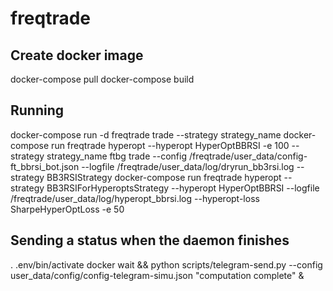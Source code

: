 # freqtrade

## Create docker image

docker-compose pull
docker-compose build

## Running

docker-compose run -d freqtrade trade --strategy strategy_name
docker-compose run freqtrade hyperopt --hyperopt HyperOptBBRSI -e 100 --strategy strategy_name
ftbg trade --config /freqtrade/user_data/config-ft_bbrsi_bot.json --logfile /freqtrade/user_data/log/dryrun_bb3rsi.log --strategy BB3RSIStrategy
docker-compose run freqtrade hyperopt --strategy BB3RSIForHyperoptsStrategy --hyperopt HyperOptBBRSI --logfile /freqtrade/user_data/log/hyperopt_bbrsi.log --hyperopt-loss SharpeHyperOptLoss -e 50

## Sending a status when the daemon finishes

. .env/bin/activate
docker wait <instance> && python scripts/telegram-send.py --config user_data/config/config-telegram-simu.json "computation complete" &
